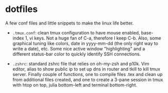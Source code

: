 # dotfiles
A few conf files and little snippets to make the linux life better.

- `.tmux.conf`: clean tmux configuration to have mouse enabled, base-index 1, vi keys. Not a huge fan of C-a, therefore I keep C-b. Also, some
graphical tuning like colors, date in yyyy-mm-dd (the only right way to write a date), etc. Some nice active window "highlighting" and a
different status-bar color to quickly identify SSH connections.

- `.zshrc`: standard zshrc file that relies on oh-my-zsh and p10k. Vim editor, alias to show public ip to set up dns in router and tkill to kill tmux server.
Finally couple of functions, one to compile files .tex and clean up from additional files created, and one to create a 3-pane session in tmux with htop on top,
julia bottom-left and terminal bottom-right.
